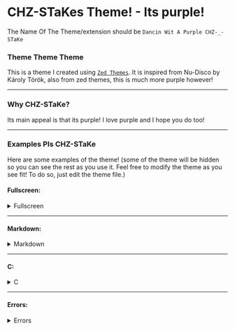 # CHZ-STaKes Theme! - Its purple!

The Name Of The Theme/extension should be `Dancin Wit A Purple CHZ-_-STaKe`

### Theme Theme Theme
This is a theme I created using [`Zed Themes`](https://www.zed-themes.com). It is inspired from Nu-Disco by Károly Török, also from zed themes, this is much more purple however!

---

### Why CHZ-STaKe?
Its main appeal is that its purple! I love purple and I hope you do too!

---

### Examples Pls CHZ-STaKe
Here are some examples of the theme!
(some of the theme will be hidden so you can see the rest as you use it. Feel free to modify the theme as you see fit! To do so, just edit the theme file.)


#### Fullscreen:

<details>
<summary>Fullscreen</summary>


![Fullscreen](imgs/fullscreen.png )

</details>

---

#### Markdown:

<details>
<summary>Markdown</summary>

![Markdown](imgs/md.png)

</details>

---

#### C:
<details>
<summary>C</summary>

![C](imgs/c.png)

</details>

---

#### Errors:
<details>
<summary>Errors</summary>

![Errors](imgs/errors.png)

---

#### JavaScript:
<details>
<summary>JavaScript</summary>

![JavaScript](imgs/js.png)

---

#### AI:
<details>
<summary>AI</summary>

![AI](imgs/ai.png )

---
